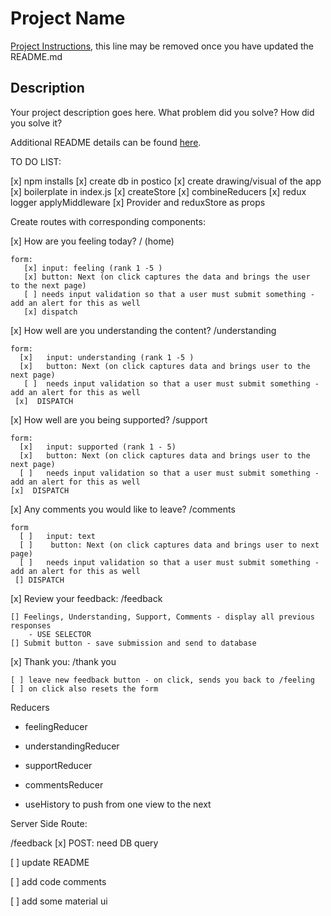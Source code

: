 # Project Name

[Project Instructions](./INSTRUCTIONS.md), this line may be removed once you have updated the README.md

## Description

Your project description goes here. What problem did you solve? How did you solve it?

Additional README details can be found [here](https://github.com/PrimeAcademy/readme-template/blob/master/README.md).


TO DO LIST:

[x] npm installs
[x] create db in postico
[x] create drawing/visual of the app
[x] boilerplate in index.js
    [x] createStore
    [x] combineReducers
    [x] redux logger applyMiddleware
    [x] Provider and reduxStore as props

Create routes with corresponding components:

[x] How are you feeling today? / (home)

    form: 
       [x] input: feeling (rank 1 -5 )
       [x] button: Next (on click captures the data and brings the user    to the next page)
       [ ] needs input validation so that a user must submit something - add an alert for this as well
       [x] dispatch

[x] How well are you understanding the content? /understanding

    form:
      [x]   input: understanding (rank 1 -5 )
      [x]   button: Next (on click captures data and brings user to the next page)
       [ ]  needs input validation so that a user must submit something - add an alert for this as well
     [x]  DISPATCH

[x] How well are you being supported? /support

    form:
      [x]   input: supported (rank 1 - 5)
      [x]   button: Next (on click captures data and brings user to the next page)
      [ ]   needs input validation so that a user must submit something - add an alert for this as well
    [x]  DISPATCH

[x] Any comments you would like to leave? /comments

    form
      [ ]   input: text 
      [ ]    button: Next (on click captures data and brings user to next    page)
      [ ]   needs input validation so that a user must submit something - add an alert for this as well
     [] DISPATCH

[x] Review your feedback: /feedback

    [] Feelings, Understanding, Support, Comments - display all previous responses 
        - USE SELECTOR
    [] Submit button - save submission and send to database

 [x] Thank you: /thank you

    [ ] leave new feedback button - on click, sends you back to /feeling
    [ ] on click also resets the form

 Reducers 
 - feelingReducer
 - understandingReducer
 - supportReducer
 - commentsReducer
 
- useHistory to push from one view to the next


 Server Side Route:

/feedback
[x] POST: need DB query

[ ] update README

[ ] add code comments

[ ] add some material ui


